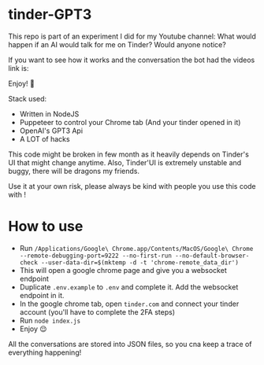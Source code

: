 # tinder-GPT3

This repo is part of an experiment I did for my Youtube channel: What would happen if an AI would talk for me on Tinder? Would anyone notice?

If you want to see how it works and the conversation the bot had the videos link is:

Enjoy! 🤟

Stack used:

- Written in NodeJS
- Puppeteer to control your Chrome tab (And your tinder opened in it)
- OpenAI's GPT3 Api
- A LOT of hacks

This code might be broken in few month as it heavily depends on Tinder's UI that might change anytime. Also, Tinder'UI is extremely unstable and buggy, there will be dragons my friends.

Use it at your own risk, please always be kind with people you use this code with !

# How to use

- Run `/Applications/Google\ Chrome.app/Contents/MacOS/Google\ Chrome --remote-debugging-port=9222 --no-first-run --no-default-browser-check --user-data-dir=$(mktemp -d -t 'chrome-remote_data_dir')`
- This will open a google chrome page and give you a websocket endpoint
- Duplicate `.env.example` to `.env` and complete it. Add the websocket endpoint in it.
- In the google chrome tab, open `tinder.com` and connect your tinder account (you'll have to complete the 2FA steps)
- Run `node index.js`
- Enjoy 😌

All the conversations are stored into JSON files, so you cna keep a trace of everything happening!
